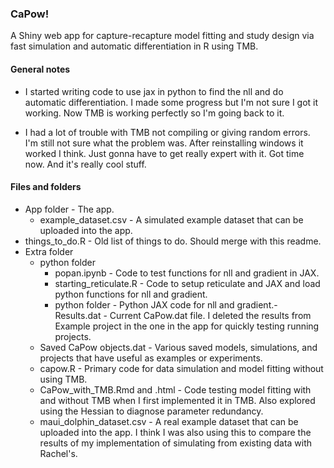 ### CaPow!

A Shiny web app for capture-recapture model fitting and study design via fast simulation and automatic differentiation in R using TMB.

#### General notes

- I started writing code to use jax in python to find the nll and do automatic differentiation.  I made some progress but I'm not sure I got it working.  Now TMB is working perfectly so I'm going back to it.

- I had a lot of trouble with TMB not compiling or giving random errors.  I'm still not sure what the problem was.  After reinstalling windows it worked I think.  Just gonna have to get really expert with it.  Got time now.  And it's really cool stuff.

#### Files and folders

- App folder - The app.
  - example_dataset.csv - A simulated example dataset that can be uploaded into the app.
- things_to_do.R - Old list of things to do.  Should merge with this readme.
- Extra folder
  - python folder
    - popan.ipynb - Code to test functions for nll and gradient in JAX.
    - starting_reticulate.R - Code to setup reticulate and JAX and load python functions for nll and gradient.
    - python folder - Python JAX code for nll and gradient.- Results.dat - Current CaPow.dat file.  I deleted the results from Example project in the one in the app for quickly testing running projects.
  - Saved CaPow objects.dat - Various saved models, simulations, and projects that have useful as examples or experiments.
  - capow.R - Primary code for data simulation and model fitting without using TMB.
  - CaPow_with_TMB.Rmd and .html - Code testing model fitting with and without TMB when I first implemented it in TMB.  Also explored using the Hessian to diagnose parameter redundancy.
  - maui_dolphin_dataset.csv - A real example dataset that can be uploaded into the app.  I think I was also using this to compare the results of my implementation of simulating from existing data with Rachel's.





